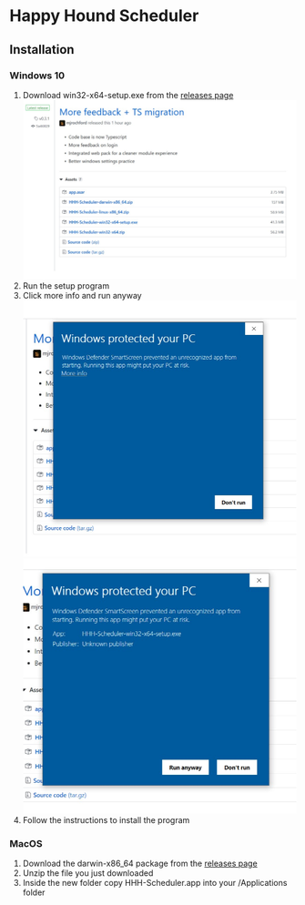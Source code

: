 # Happy Hound Scheduler  

## Installation  

### Windows 10  
1. Download win32-x64-setup.exe from the [releases page](https://GitHub.com/hhhotel/scheduler/releases/latest)  
![release screenshot](docs/resources/releases_scrshot.jpg)  
2. Run the setup program  
3. Click more info and run anyway  
![smartscreen screenshot](docs/resources/protecting_scrshot.jpg)  
![more info screenshot](docs/resources/ignorethatbs_scrshot.jpg)  
4. Follow the instructions to install the program  

### MacOS  
1. Download the darwin-x86_64 package from the [releases page](https://GitHub.com/hhhotel/scheduler/releases/latest)  
2. Unzip the file you just downloaded  
3. Inside the new folder copy HHH-Scheduler.app into your /Applications folder  
